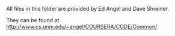 All files in this folder are provided by Ed Angel and Dave Shreiner.

They can be found at http://www.cs.unm.edu/~angel/COURSERA/CODE/Common/
